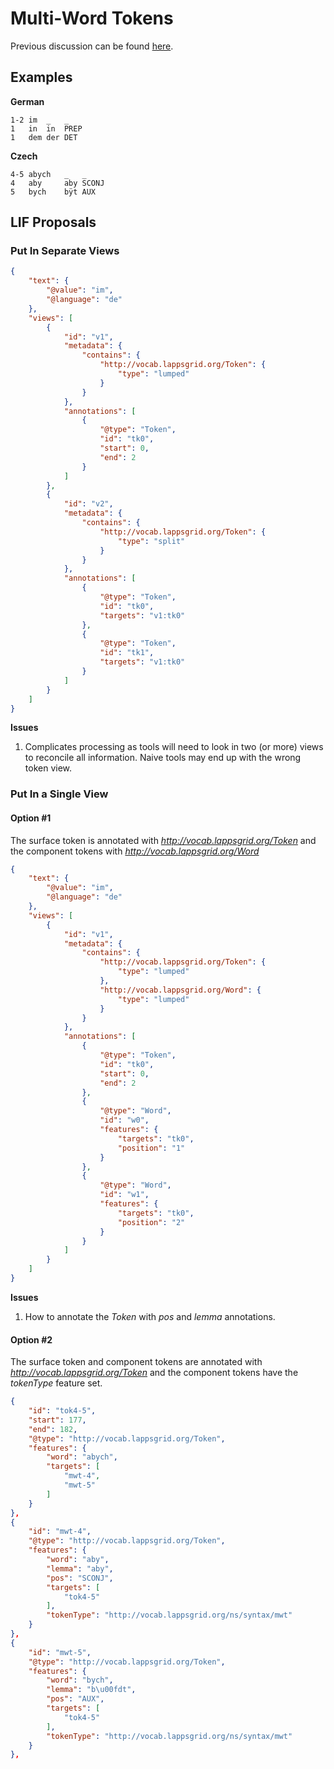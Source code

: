 # Multi-Word Tokens

Previous discussion can be found [here](https://www.dropbox.com/s/20tfij7q55gbi5e/tcf-lif-lindat.pdf?dl=0).

## Examples

**German**

``` 
1-2 im  _   _
1   in  in  PREP
1   dem der DET
```

**Czech**
```
4-5 abych   _   _
4   aby     aby SCONJ
5   bych    bÿt AUX
```

## LIF Proposals

### Put In Separate Views

```json
{
    "text": {
        "@value": "im",
        "@language": "de"
    },
    "views": [
        {
            "id": "v1",
            "metadata": {
                "contains": {
                    "http://vocab.lappsgrid.org/Token": {
                        "type": "lumped"
                    }
                }
            },
            "annotations": [
                {
                    "@type": "Token",
                    "id": "tk0",
                    "start": 0,
                    "end": 2
                }
            ]
        },
        {
            "id": "v2",
            "metadata": {
                "contains": {
                    "http://vocab.lappsgrid.org/Token": {
                        "type": "split"
                    }
                }
            },
            "annotations": [
                {
                    "@type": "Token",
                    "id": "tk0",
                    "targets": "v1:tk0"
                },
                {
                    "@type": "Token",
                    "id": "tk1",
                    "targets": "v1:tk0"
                }
            ]
        }
    ]
}
```

**Issues**

1. Complicates processing as tools will need to look in two (or more) views to reconcile all information.  Naive tools may end up with the wrong token view.

### Put In a Single View

#### Option #1

The surface token is annotated with *http://vocab.lappsgrid.org/Token* and the component tokens with *http://vocab.lappsgrid.org/Word*

```json
{
    "text": {
        "@value": "im",
        "@language": "de"
    },
    "views": [
        {
            "id": "v1",
            "metadata": {
                "contains": {
                    "http://vocab.lappsgrid.org/Token": {
                        "type": "lumped"
                    },
                    "http://vocab.lappsgrid.org/Word": {
                        "type": "lumped"
                    }
                }
            },
            "annotations": [
                {
                    "@type": "Token",
                    "id": "tk0",
                    "start": 0,
                    "end": 2
                },
                {
                    "@type": "Word",
                    "id": "w0",
                    "features": {
                        "targets": "tk0",
                        "position": "1"
                    }
                },
                {
                    "@type": "Word",
                    "id": "w1",
                    "features": {
                        "targets": "tk0",
                        "position": "2"
                    }
                }
            ]
        }
    ]
}
```

**Issues**

1. How to annotate the *Token* with *pos* and *lemma* annotations.

#### Option #2

The surface token and component tokens are annotated with *http://vocab.lappsgrid.org/Token* and the component tokens have the *tokenType* feature set.

```json
{
    "id": "tok4-5",
    "start": 177,
    "end": 182,
    "@type": "http://vocab.lappsgrid.org/Token",
    "features": {
        "word": "abych",
        "targets": [
            "mwt-4",
            "mwt-5"
        ]
    }
},
{
    "id": "mwt-4",
    "@type": "http://vocab.lappsgrid.org/Token",
    "features": {
        "word": "aby",
        "lemma": "aby",
        "pos": "SCONJ",
        "targets": [
            "tok4-5"
        ],
        "tokenType": "http://vocab.lappsgrid.org/ns/syntax/mwt"
    }
},
{
    "id": "mwt-5",
    "@type": "http://vocab.lappsgrid.org/Token",
    "features": {
        "word": "bych",
        "lemma": "b\u00fdt",
        "pos": "AUX",
        "targets": [
            "tok4-5"
        ],
        "tokenType": "http://vocab.lappsgrid.org/ns/syntax/mwt"
    }
},
```